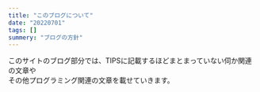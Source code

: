 ```yaml
---
title: "このブログについて"
date: "20220701"
tags: []
summery: "ブログの方針"
---
```


このサイトのブログ部分では、TIPSに記載するほどまとまっていない伺か関連の文章や  
その他プログラミング関連の文章を載せていきます。
